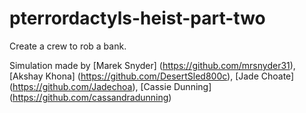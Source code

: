 # pterrordactyls-heist-part-two
Create a crew to rob a bank. 

Simulation made by [Marek Snyder] (https://github.com/mrsnyder31), [Akshay Khona] (https://github.com/DesertSled800c), [Jade Choate] (https://github.com/Jadechoa), [Cassie Dunning] (https://github.com/cassandradunning)





